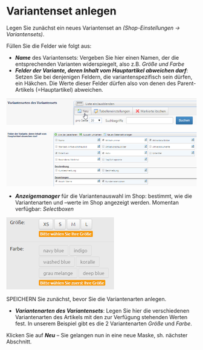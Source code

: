 # Variantenset anlegen

Legen Sie zunächst ein neues Variantenset an *(Shop-Einstellungen → Variantensets)*.

Füllen Sie die Felder wie folgt aus:
* ***Name*** des Variantensets: Vergeben Sie hier einen Namen, der die entsprechenden Varianten widerspiegelt, also z.B. *Größe und Farbe*
* ***Felder der Variante, deren Inhalt vom Hauptartikel abweichen darf***: Setzen Sie bei denjenigen Feldern, die variantenspezifisch sein dürfen, ein Häkchen. Die Werte dieser Felder dürfen also von denen des Parent-Artikels (=Hauptartikel) abweichen.

![](bild30.png)

![](bild31.png)

* ***Anzeigemanager*** für die Variantenauswahl im Shop: bestimmt, wie die Variantenarten und –werte im Shop angezeigt werden. Momentan verfügbar: *Selectboxen*

![](bild32.png)

SPEICHERN Sie zunächst, bevor Sie die Variantenarten anlegen.
* ***Variantenarten des Variantensets***: Legen Sie hier die verschiedenen Variantenarten des Artikels mit den zur Verfügung stehenden Werten fest. In unserem Beispiel gibt es die 2 Variantenarten *Größe* und *Farbe*.

Klicken Sie auf ***Neu*** – Sie gelangen nun in eine neue Maske, sh. nächster Abschnitt.

